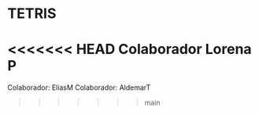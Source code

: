 # TETRIS
<<<<<<< HEAD
Colaborador Lorena P
=======
Colaborador: EliasM
Colaborador: AldemarT
>>>>>>> main
